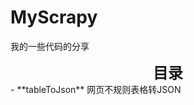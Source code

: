 # MyScrapy
我的一些代码的分享

<center><strong><font size=5>目录</font></strong></center>
- **tableToJson**   网页不规则表格转JSON


